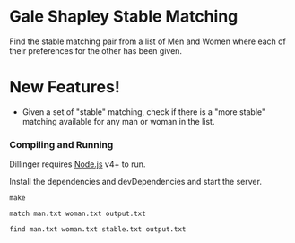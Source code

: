 # Gale Shapley Stable Matching

Find the stable matching pair from a list of Men and Women where each of their preferences for the other has been given.

# New Features!

  - Given a set of "stable" matching, check if there is a "more stable" matching available for any man or woman in the list.

### Compiling and Running

Dillinger requires [Node.js](https://nodejs.org/) v4+ to run.

Install the dependencies and devDependencies and start the server.

```
make
```

```
match man.txt woman.txt output.txt
```

```
find man.txt woman.txt stable.txt output.txt 
```
